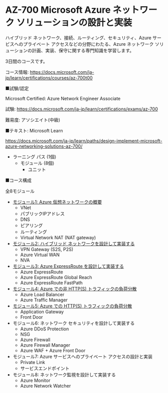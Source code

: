# AZ-700 Microsoft Azure ネットワーク ソリューションの設計と実装

ハイブリッド ネットワーク、接続、ルーティング、セキュリティ、Azure サービスへのプライベート アクセスなどの分野にわたる、Azure ネットワーク ソリューションの計画、実装、保守に関する専門知識を学習します。

3日間のコースです。

コース情報: https://docs.microsoft.com/ja-jp/learn/certifications/courses/az-700t00

■試験/認定

Microsoft Certified: Azure Network Engineer Associate

試験: https://docs.microsoft.com/ja-jp/learn/certifications/exams/az-700

難易度: アソシエイト(中級)

■テキスト: Microsoft Learn

<!--
コレクション: https://aka.ms/CourseAZ-700
-->

https://docs.microsoft.com/ja-jp/learn/paths/design-implement-microsoft-azure-networking-solutions-az-700/

- ラーニング パス (1個)
  - モジュール (8個)
    - ユニット

■コース構成

全8モジュール

- [モジュール1: Azure 仮想ネットワークの概要](m01.md)
  - VNet
  - パブリックIPアドレス
  - DNS
  - ピアリング
  - ルーティング
  - Virtual Network NAT (NAT gateway)
- [モジュール2: ハイブリッド ネットワークを設計して実装する](m02.md)
  - VPN Gateway (S2S, P2S)
  - Azure Virtual WAN
  - NVA
- [モジュール3: Azure ExpressRoute を設計して実装する](m03.md)
  - Azure ExpressRoute
  - Azure ExpressRoute Global Reach
  - Azure ExpressRoute FastPath
- [モジュール4: Azure での非 HTTP(S) トラフィックの負荷分散](m04.md)
  - Azure Load Balancer
  - Azure Traffic Manager
- [モジュール5: Azure での HTTP(S) トラフィックの負荷分散](m05.md)
  - Application Gateway
  - Front Door
- モジュール6: ネットワーク セキュリティを設計して実装する
  - Azure DDoS Protection
  - NSG
  - Azure Firewall
  - Azure Firewall Manager
  - Azure WAF + Azure Front Door
- モジュール7: Azure サービスへのプライベート アクセスの設計と実装
  - Private Link
  - サービスエンドポイント
- モジュール8: ネットワーク監視を設計して実装する
  - Azure Monitor
  - Azure Network Watcher
